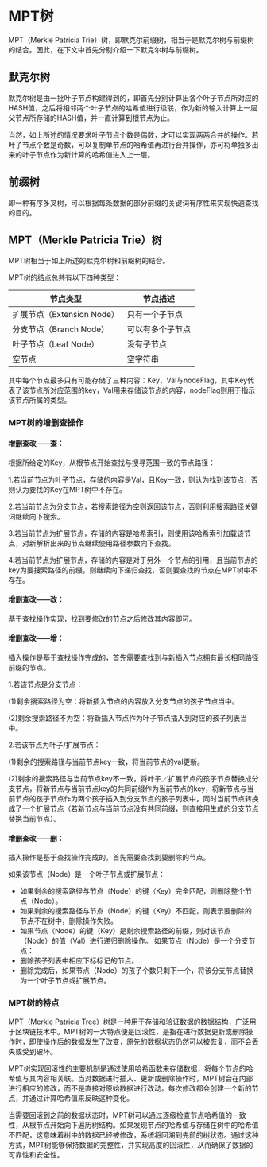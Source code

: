 # MPT树

MPT（Merkle Patricia Trie）树，即默克尔前缀树，相当于是默克尔树与前缀树的结合。因此，在下文中首先分别介绍一下默克尔树与前缀树。

## 默克尔树

默克尔树是由一批叶子节点构建得到的，即首先分别计算出各个叶子节点所对应的HASH值，之后将相邻两个叶子节点的哈希值进行级联，作为新的输入计算上一层父节点所存储的HASH值，并一直计算到根节点为止。

当然，如上所述的情况要求叶子节点个数是偶数，才可以实现两两合并的操作。若叶子节点个数是奇数，可以复制单节点的哈希值再进行合并操作，亦可将单独多出来的叶子节点作为新计算的哈希值进入上一层。

## 前缀树

即一种有序多叉树，可以根据每条数据的部分前缀的关键词有序性来实现快速查找的目的。

## MPT（Merkle Patricia Trie）树

MPT树相当于如上所述的默克尔树和前缀树的结合。

MPT树的结点总共有以下四种类型：

| 节点类型                   | 节点描述         |
| -------------------------- | ---------------- |
| 扩展节点（Extension Node） | 只有一个子节点   |
| 分支节点（Branch Node）    | 可以有多个子节点 |
| 叶子节点（Leaf Node）      | 没有子节点       |
| 空节点                     | 空字符串         |

其中每个节点最多只有可能存储了三种内容：Key，Val与nodeFlag，其中Key代表了该节点所对应范围的key，Val用来存储该节点的内容，nodeFlag则用于指示该节点所属的类型。

### MPT树的增删查操作

#### 增删查改——查：

根据所给定的Key，从根节点开始查找与搜寻范围一致的节点路径：

1.若当前节点为叶子节点，存储的内容是Val，且Key一致，则认为找到该节点，否则认为要找的Key在MPT树中不存在。

2.若当前节点为分支节点，若搜索路径为空则返回该节点，否则利用搜索路径关键词继续向下搜索。

3.若当前节点为扩展节点，存储的内容是哈希索引，则使用该哈希索引加载该节点，对新解析出来的节点继续使用路径参数向下查找。

4.若当前节点为扩展节点，存储的内容是对于另外一个节点的引用，且当前节点的key为要搜索路径的前缀，则继续向下递归查找，否则要查找的节点在MPT树中不存在。

#### 增删查改——改：

基于查找操作实现，找到要修改的节点之后修改其内容即可。

#### 增删查改——增：

插入操作是基于查找操作完成的，首先需要查找到与新插入节点拥有最长相同路径前缀的节点。

1.若该节点是分支节点：

(1)剩余搜索路径为空：将新插入节点的内容放入分支节点的孩子节点当中。

(2)剩余搜索路径不为空：将新插入节点作为叶子节点插入到对应的孩子列表当中。

2.若该节点为叶子/扩展节点：

(1)剩余的搜索路径与当前节点key一致，将当前节点的val更新。

(2)剩余的搜索路径与当前节点key不一致，将叶子／扩展节点的孩子节点替换成分支节点，将新节点与当前节点key的共同前缀作为当前节点的key，将新节点与当前节点的孩子节点作为两个孩子插入到分支节点的孩子列表中，同时当前节点转换成了一个扩展节点（若新节点与当前节点没有共同前缀，则直接用生成的分支节点替换当前节点）。

#### 增删查改——删：

插入操作是基于查找操作完成的，首先需要查找到要删除的节点。

如果该节点（Node）是一个叶子节点或扩展节点：

- 如果剩余的搜索路径与节点（Node）的键（Key）完全匹配，则删除整个节点（Node）。
- 如果剩余的搜索路径与节点（Node）的键（Key）不匹配，则表示要删除的节点不在树中，删除操作失败。
- 如果节点（Node）的键（Key）是剩余搜索路径的前缀，则对该节点（Node）的值（Val）进行递归删除操作。 如果节点（Node）是一个分支节点：
- 删除孩子列表中相应下标标记的节点。
- 删除完成后，如果节点（Node）的孩子个数只剩下一个，将该分支节点替换为一个叶子节点或扩展节点。

### MPT树的特点

MPT（Merkle Patricia Tree）树是一种用于存储和验证数据的数据结构，广泛用于区块链技术中。MPT树的一大特点便是回滚性，是指在进行数据更新或删除操作时，即使操作后的数据发生了改变，原先的数据状态仍然可以被恢复，而不会丢失或受到破坏。

MPT树实现回滚性的主要机制是通过使用哈希函数来存储数据，将每个节点的哈希值与其内容相关联。当对数据进行插入、更新或删除操作时，MPT树会在内部进行相应的修改，而不是直接对原始数据进行改动。每次修改都会创建一个新的节点，并通过计算哈希值来反映这种变化。

当需要回滚到之前的数据状态时，MPT树可以通过逐级检查节点哈希值的一致性，从根节点开始向下遍历树结构。如果发现节点的哈希值与存储在树中的哈希值不匹配，这意味着树中的数据已经被修改，系统将回溯到先前的树状态。通过这种方式，MPT树能够保持数据的完整性，并实现高度的回滚性，从而确保了数据的可靠性和安全性。
